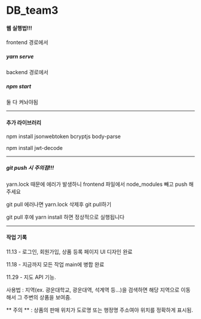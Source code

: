# DB_team3

#### 웹 실행법!!!

frontend 경로에서 
##### yarn serve

backend 경로에서 
##### npm start

둘 다 켜놔야됨

---

#### 추가 라이브러리

npm install jsonwebtoken bcryptjs body-parse

npm install jwt-decode

---

##### git push 시 주의점!!!
yarn.lock 때문에 에러가 발생하니 frontend 파일에서 node_modules 빼고 push 해주세요

git pull 에러나면 yarn.lock 삭제후 git pull하기

git pull 후에 yarn install 하면 정상적으로 실행됩니다

---

#### 작업 기록

11.13 - 로그인, 회원가입, 상품 등록 페이지 UI 디자인 완료

11.18 - 지금까지 모든 작업 main에 병합 완료

11.29 - 지도 API 기능. 

사용법 : 지역(ex. 광운대학교, 광운대역, 석계역 등...)을 검색하면 해당 지역으로 이동해서 그 주변의 상품을 보여줌.

** 주의 ** : 상품의 판매 위치가 도로명 또는 행정명 주소여야 위치를 정확하게 표시됨.
